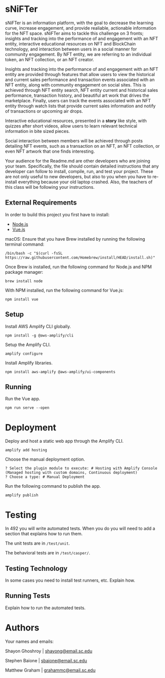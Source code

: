# sNiFTer

sNiFTer is an information platform, with the goal to decrease the learning curve, increase engagement, and provide realiable, actionable information for the NFT space. sNiFTer aims to tackle this challenge on 3 fronts; insights and tracking into the performance of and engagement with an NFT entity, interactive educational resources on NFT and BlockChain technology, and interaction between users in a social manner for community engagement. By NFT entity, we are referring to an individual token, an NFT collection, or an NFT creator.

Insights and tracking into the performance of and engagement with an NFT entity are provided through features that allow users to view the historical and current sales performance and transaction events associated with an NFT entity, along with community engagement on social sites. This is achieved through NFT entity search, NFT entity current and historical sales performance, transaction history, and beautiful art work that drives the marketplace. Finally, users can track the events associated with an NFT entity through watch lists that provide current sales information and notify of transactions or upcoming air drops.

Interactive educational resources, presented in a __story__ like style, with quizzes after short videos, allow users to learn relevant technical information in bite sized pieces.

Social interaction between members will be achieved through posts detailing NFT events, such as a transaction on an NFT, an NFT collection, or even NFT artwork that one finds interesting.

Your audience for the Readme.md are other developers who are joining your team.
Specifically, the file should contain detailed instructions that any developer
can follow to install, compile, run, and test your project. These are not only
useful to new developers, but also to you when you have to re-install everything
because your old laptop crashed. Also, the teachers of this class will be
following your instructions.

## External Requirements

In order to build this project you first have to install:

* [Node.js](https://nodejs.org/en/)
* [Vue.js](https://vuejs.org)

macOS:
Ensure that you have Brew installed by running the following terminal command:
```
/bin/bash -c "$(curl -fsSL https://raw.githubusercontent.com/Homebrew/install/HEAD/install.sh)"
```

Once Brew is installed, run the following command for Node.js and NPM package manager:
```
brew install node
```
With NPM installed, run the following command for Vue.js:
```
npm install vue
```

## Setup

Install AWS Amplify CLI globally.
```
npm install -g @aws-amplify/cli
```
Setup the Amplify CLI.
```
amplify configure
```
Install Amplify libraries.
```
npm install aws-amplify @aws-amplify/ui-components
```

## Running

Run the Vue app.
```
npm run serve --open
```

# Deployment
Deploy and host a static web app through the Amplify CLI.
```
amplify add hosting
```
Choose the manual deployment option.
```
? Select the plugin module to execute: # Hosting with Amplify Console (Managed hosting with custom domains, Continuous deployment)
? Choose a type: # Manual Deployment
```
Run the following command to publish the app.
```
amplify publish
```

# Testing

In 492 you will write automated tests. When you do you will need to add a 
section that explains how to run them.

The unit tests are in `/test/unit`.

The behavioral tests are in `/test/casper/`.

## Testing Technology

In some cases you need to install test runners, etc. Explain how.

## Running Tests

Explain how to run the automated tests.

# Authors

Your names and emails:

Shayon Ghoshroy | shayong@email.sc.edu

Stephen Baione | sbaione@email.sc.edu

Matthew Graham | grahammc@email.sc.edu
